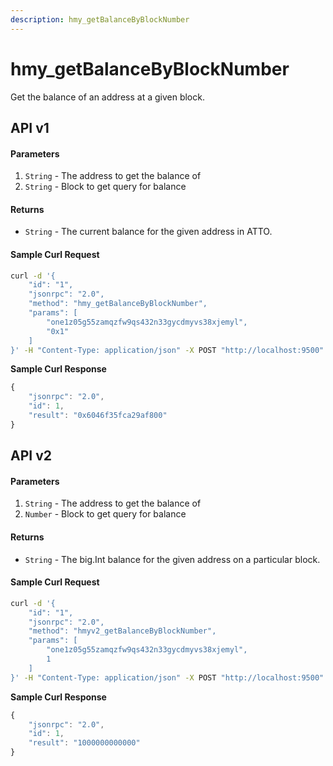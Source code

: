 ```yaml
---
description: hmy_getBalanceByBlockNumber
---
```


# hmy\_getBalanceByBlockNumber

Get the balance of an address at a given block.

## API v1

#### Parameters

1. `String` -  The address to get the balance of
2. `String` - Block to get query for balance

#### Returns

* `String` - The current balance for the given address in ATTO.

#### Sample Curl Request

```bash
curl -d '{
    "id": "1",
    "jsonrpc": "2.0",
    "method": "hmy_getBalanceByBlockNumber",
    "params": [
        "one1z05g55zamqzfw9qs432n33gycdmyvs38xjemyl", 
        "0x1"
    ]
}' -H "Content-Type: application/json" -X POST "http://localhost:9500"
```

**Sample Curl Response**

```javascript
{
    "jsonrpc": "2.0",
    "id": 1,
    "result": "0x6046f35fca29af800"
}
```

## API v2

#### Parameters

1. `String` -  The address to get the balance of
2. `Number` - Block to get query for balance

#### Returns

* `String` - The big.Int balance for the given address on a particular block.

#### Sample Curl Request

```bash
curl -d '{
    "id": "1",
    "jsonrpc": "2.0",
    "method": "hmyv2_getBalanceByBlockNumber",
    "params": [
        "one1z05g55zamqzfw9qs432n33gycdmyvs38xjemyl",
        1
    ]
}' -H "Content-Type: application/json" -X POST "http://localhost:9500"
```

**Sample Curl Response**

```javascript
{
    "jsonrpc": "2.0",
    "id": 1,
    "result": "1000000000000"
}
```

